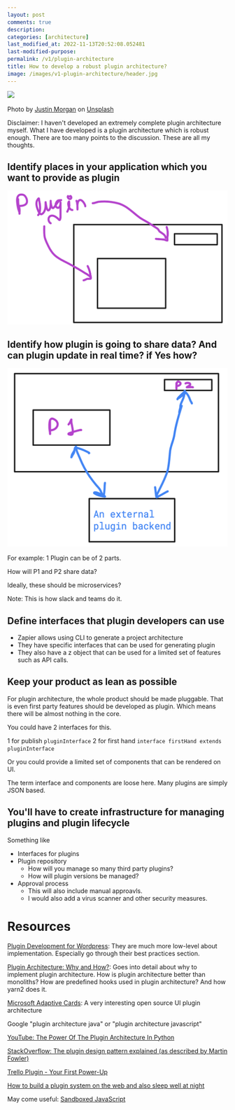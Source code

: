 ```yaml
---
layout: post
comments: true
description:
categories: [architecture]
last_modified_at: 2022-11-13T20:52:08.052481
last-modified-purpose:
permalink: /v1/plugin-architecture
title: How to develop a robust plugin architecture?
image: /images/v1-plugin-architecture/header.jpg
---
```

![](/images/v1-plugin-architecture/header.jpg)

Photo by <a href="https://unsplash.com/@justin_morgan?utm_source=unsplash&utm_medium=referral&utm_content=creditCopyText">Justin Morgan</a> on <a href="https://unsplash.com/s/photos/plugin?utm_source=unsplash&utm_medium=referral&utm_content=creditCopyText">Unsplash</a>

Disclaimer: I haven't developed an extremely complete plugin architecture myself. What I have developed is a plugin architecture which is robust enough. There are too many points to the discussion. These are all my thoughts.

## Identify places in your application which you want to provide as plugin

![](/images/v1-plugin-architecture/1_identify_where_to_put_plugin.png)

## Identify how plugin is going to share data? And can plugin update in real time? if Yes how?

![](/images/v1-plugin-architecture/2_sharing_data_between_plugin.png)

For example: 1 Plugin can be of 2 parts.

How will P1 and P2 share data?

Ideally, these should be microservices?

Note: This is how slack and teams do it.

## Define interfaces that plugin developers can use

- Zapier allows using CLI to generate a project architecture
- They have specific interfaces that can be used for generating plugin
- They also have a z object that can be used for a limited set of features such as API calls.

## Keep your product as lean as possible

For plugin architecture, the whole product should be made pluggable. That is even first party features should be developed as plugin. Which means there will be almost nothing in the core.

You could have 2 interfaces for this.

1 for publish `pluginInterface`
2 for first hand `interface firstHand extends pluginInterface`

Or you could provide a limited set of components that can be rendered on UI.

The term interface and components are loose here. Many plugins are simply JSON based.

## You'll have to create infrastructure for managing plugins and plugin lifecycle

Something like

- Interfaces for plugins
- Plugin repository
  - How will you manage so many third party plugins?
  - How will plugin versions be managed?
- Approval process
  - This will also include manual approavls.
  - I would also add a virus scanner and other security measures.

# Resources

[Plugin Development for Wordpress](https://developer.wordpress.org/plugins/plugin-basics/best-practices/): They are much more low-level about implementation. Especially go through their best practices section.

[Plugin Architecture: Why and How?](https://dev.to/arcanis/plugin-systems-when-why-58pp): Goes into detail about why to implement plugin architecture. How is plugin architecture better than monoliths? How are predefined hooks used in plugin architecture? And how yarn2 does it.

[Microsoft Adaptive Cards](https://adaptivecards.io/): A very interesting open source UI plugin architecture

Google "plugin architecture java" or "plugin architecture javascript"

[YouTube: The Power Of The Plugin Architecture In Python](https://www.youtube.com/watch?v=iCE1bDoit9Q)

[StackOverflow: The plugin design pattern explained (as described by Martin Fowler)](https://stackoverflow.com/questions/51217271/the-plugin-design-pattern-explained-as-described-by-martin-fowler)

[Trello Plugin - Your First Power-Up](https://developer.atlassian.com/cloud/trello/guides/power-ups/your-first-power-up/)

[How to build a plugin system on the web and also sleep well at night](https://www.figma.com/blog/how-we-built-the-figma-plugin-system/)

May come useful: [Sandboxed JavaScript](https://developers.google.com/tag-platform/tag-manager/templates/sandboxed-javascript)
